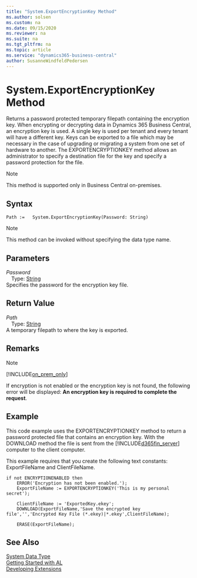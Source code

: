 ```yaml
---
title: "System.ExportEncryptionKey Method"
ms.author: solsen
ms.custom: na
ms.date: 09/15/2020
ms.reviewer: na
ms.suite: na
ms.tgt_pltfrm: na
ms.topic: article
ms.service: "dynamics365-business-central"
author: SusanneWindfeldPedersen
---
```

[//]: # (START>DO_NOT_EDIT)
[//]: # (IMPORTANT:Do not edit any of the content between here and the END>DO_NOT_EDIT.)
[//]: # (Any modifications should be made in the .xml files in the ModernDev repo.)
# System.ExportEncryptionKey Method
Returns a password protected temporary filepath containing the encryption key. When encrypting or decrypting data in Dynamics 365 Business Central, an encryption key is used. A single key is used per tenant and every tenant will have a different key. Keys can be exported to a file which may be necessary in the case of upgrading or migrating a system from one set of hardware to another. The EXPORTENCRYPTIONKEY method allows an administrator to specify a destination file for the key and specify a password protection for the file.

> [!NOTE]
> This method is supported only in Business Central on-premises.

## Syntax
```
Path :=   System.ExportEncryptionKey(Password: String)
```
> [!NOTE]  
> This method can be invoked without specifying the data type name.  
## Parameters
*Password*  
&emsp;Type: [String](../string/string-data-type.md)  
Specifies the password for the encryption key file.  


## Return Value
*Path*  
&emsp;Type: [String](../string/string-data-type.md)  
A temporary filepath to where the key is exported.  


[//]: # (IMPORTANT: END>DO_NOT_EDIT)

## Remarks  

> [!Note]
> [!INCLUDE[on_prem_only](../../includes/on_prem_only.md)]

If encryption is not enabled or the encryption key is not found, the following error will be displayed: **An encryption key is required to complete the request**.  

## Example  
 This code example uses the EXPORTENCRYPTIONKEY method to return a password protected file that contains an encryption key. With the DOWNLOAD method the file is sent from the [!INCLUDE[d365fin_server](../../includes/d365fin_server_md.md)] computer to the client computer.  

 This example requires that you create the following text constants: ExportFileName and ClientFileName.  

```  
if not ENCRYPTIONENABLED then  
    ERROR('Encryption has not been enabled.');  
    ExportFileName := EXPORTENCRYPTIONKEY('This is my personal secret');  

    ClientFileName := 'ExportedKey.ekey';  
    DOWNLOAD(ExportFileName,'Save the encrypted key file','','Encrypted Key File (*.ekey)|*.ekey',ClientFileName);  

    ERASE(ExportFileName);  
```  

## See Also
[System Data Type](system-data-type.md)  
[Getting Started with AL](../../devenv-get-started.md)  
[Developing Extensions](../../devenv-dev-overview.md)